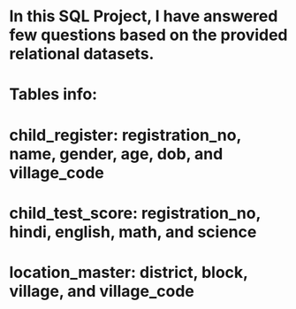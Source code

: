 # In this SQL Project, I have answered few questions based on the provided relational datasets.
# Tables info:
# child_register: registration_no, name, gender, age, dob, and village_code
# child_test_score: registration_no, hindi, english, math, and science
# location_master: district, block, village, and village_code
